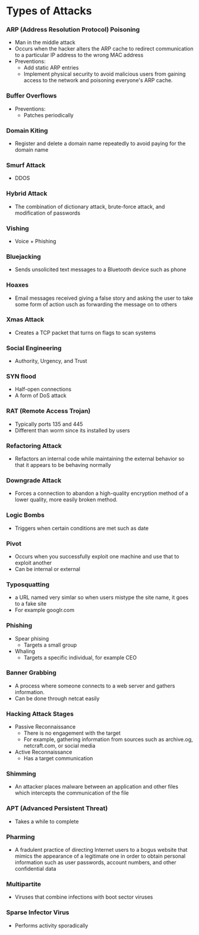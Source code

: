 # Types of Attacks
### ARP (Address Resolution Protocol) Poisoning
* Man in the middle attack
* Occurs when the hacker alters the ARP cache to redirect communication to a particular IP address to the wrong MAC address
* Preventions:
  * Add static ARP entries
  * Implement physical security to avoid malicious users from gaining access to the network and poisoning everyone's ARP cache.

### Buffer Overflows
* Preventions:
  * Patches periodically
  
### Domain Kiting
* Register and delete a domain name repeatedly to avoid paying for the domain name

### Smurf Attack
* DDOS

### Hybrid Attack
* The combination of dictionary attack, brute-force attack, and modification of passwords

### Vishing
* Voice + Phishing

### Bluejacking
* Sends unsolicited text messages to a Bluetooth device such as phone

### Hoaxes
* Email messages received giving a false story and asking the user to take some form of action usch as forwarding the message on to others

### Xmas Attack
* Creates a TCP packet that turns on flags to scan systems

### Social Engineering
* Authority, Urgency, and Trust

### SYN flood
* Half-open connections
* A form of DoS attack

### RAT (Remote Access Trojan)
* Typically ports 135 and 445
* Different than worm since its installed by users

### Refactoring Attack
* Refactors an internal code while maintaining the external behavior so that it appears to be behaving normally

### Downgrade Attack
* Forces a connection to abandon a high-quality encryption method of a lower quality, more easily broken method.

### Logic Bombs
* Triggers when certain conditions are met such as date

### Pivot
* Occurs when you successfully exploit one machine and use that to exploit another
* Can be internal or external

### Typosquatting
* a URL named very simlar so when users mistype the site name, it goes to a fake site
* For example googlr.com

### Phishing
* Spear phising
  * Targets a small group
* Whaling
  * Targets a specific individual, for example CEO
  
### Banner Grabbing
* A process where someone connects to a web server and gathers information.
* Can be done through netcat easily

### Hacking Attack Stages
* Passive Reconnaissance
  * There is no engagement with the target
  * For example, gathering information from sources such as archive.og, netcraft.com, or social media
* Active Reconnaissance
  * Has a target communication

### Shimming
* An attacker places malware between an application and other files which intercepts the communication of the file

### APT (Advanced Persistent Threat)
* Takes a while to complete

### Pharming
* A fradulent practice of directing Internet users to a bogus website that mimics the appearance of a legitimate one in order to obtain personal information such as user passwords, account numbers, and other confidential data

### Multipartite
* Viruses that combine infections with boot sector viruses

### Sparse Infector Virus
* Performs activity sporadically
